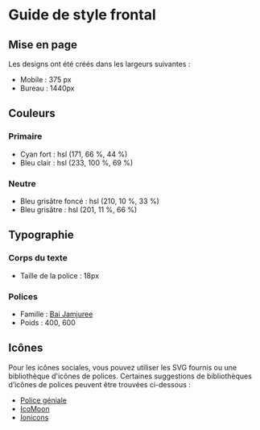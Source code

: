 # Guide de style frontal

## Mise en page

Les designs ont été créés dans les largeurs suivantes :

- Mobile : 375 px
- Bureau : 1440px

## Couleurs

### Primaire

- Cyan fort : hsl (171, 66 %, 44 %)
- Bleu clair : hsl (233, 100 %, 69 %)

### Neutre

- Bleu grisâtre foncé : hsl (210, 10 %, 33 %)
- Bleu grisâtre : hsl (201, 11 %, 66 %)

## Typographie

### Corps du texte

- Taille de la police : 18px

### Polices

- Famille : [Bai Jamjuree](https://fonts.google.com/specimen/Bai+Jamjuree)
- Poids : 400, 600

## Icônes

Pour les icônes sociales, vous pouvez utiliser les SVG fournis ou une bibliothèque d'icônes de polices. Certaines suggestions de bibliothèques d’icônes de polices peuvent être trouvées ci-dessous :

- [Police géniale](https://fontawesome.com)
- [IcoMoon](https://icomoon.io)
- [Ionicons](https://ionicons.com)